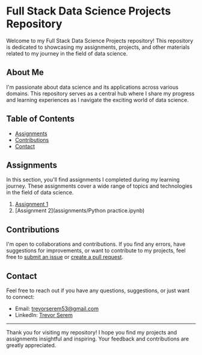 # Full Stack Data Science Projects Repository

Welcome to my Full Stack Data Science Projects repository! This repository is dedicated to showcasing my assignments, projects, and other materials related to my journey in the field of data science.

## About Me

I'm passionate about data science and its applications across various domains. This repository serves as a central hub where I share my progress and learning experiences as I navigate the exciting world of data science.

## Table of Contents

- [Assignments](#assignments)
- [Contributions](#contributions)
- [Contact](#contact)


## Assignments

In this section, you'll find assignments I completed during my learning journey. These assignments cover a wide range of topics and technologies in the field of data science.

1. [Assignment  1](assignments/20th_August_Python_Variables.ipynb)
1. [Assignment  2](assignments/Python practice.ipynb)

## Contributions

I'm open to collaborations and contributions. If you find any errors, have suggestions for improvements, or want to contribute to my projects, feel free to [submit an issue](https://github.com/serem53/full-stack-data-Science-pro/issues) or [create a pull request](https://github.com/serem53/full-stack-data-Science-pro/pulls).

## Contact

Feel free to reach out if you have any questions, suggestions, or just want to connect:

- Email: trevorserem53@gmail.com
- LinkedIn: [Trevor Serem](https://www.linkedin.com/in/trevor-serem)

---

Thank you for visiting my repository! I hope you find my projects and assignments insightful and inspiring. Your feedback and contributions are greatly appreciated.
